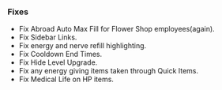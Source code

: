 ### Fixes
* Fix Abroad Auto Max Fill for Flower Shop employees(again).
* Fix Sidebar Links.
* Fix energy and nerve refill highlighting.
* Fix Cooldown End Times.
* Fix Hide Level Upgrade.
* Fix any energy giving items taken through Quick Items.
* Fix Medical Life on HP items.

